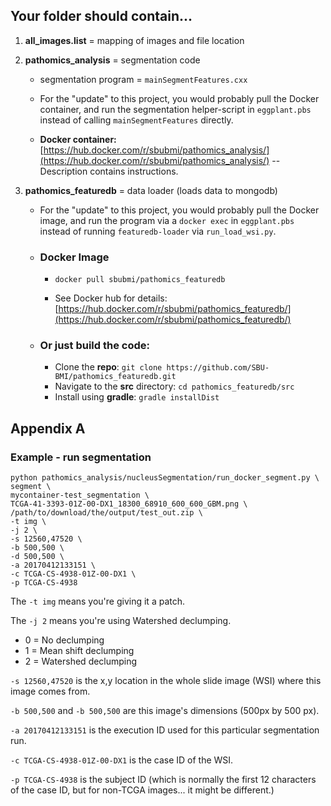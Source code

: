 ## Your folder should contain...

1. **all_images.list** = mapping of images and file location

1. **pathomics_analysis** = segmentation code
	* segmentation program = `mainSegmentFeatures.cxx`
	
	* For the "update" to this project, you would probably pull the Docker container, and run the segmentation helper-script in `eggplant.pbs` instead of calling `mainSegmentFeatures` directly.
	* **Docker container:** [https://hub.docker.com/r/sbubmi/pathomics_analysis/](https://hub.docker.com/r/sbubmi/pathomics_analysis/) -- Description contains instructions.


3. **pathomics_featuredb** = data loader (loads data to mongodb)
	* For the "update" to this project, you would probably pull the Docker image, and run the program via a `docker exec` in `eggplant.pbs` instead of running `featuredb-loader` via `run_load_wsi.py`.

	<!-- pathomics_featuredb/src/build/install/featuredb-loader/bin/featuredb-loader -->
	
	* ### Docker Image
		* `docker pull sbubmi/pathomics_featuredb`
	
		* See Docker hub for details: [https://hub.docker.com/r/sbubmi/pathomics_featuredb/](https://hub.docker.com/r/sbubmi/pathomics_featuredb/)
	* ### Or just build the code:
		* Clone the **repo**: `git clone https://github.com/SBU-BMI/pathomics_featuredb.git`
		* Navigate to the **src** directory: `cd pathomics_featuredb/src`
		* Install using **gradle**: `gradle installDist`


## Appendix A
### Example - run segmentation

```
python pathomics_analysis/nucleusSegmentation/run_docker_segment.py \
segment \
mycontainer-test_segmentation \
TCGA-41-3393-01Z-00-DX1_18300_68910_600_600_GBM.png \
/path/to/download/the/output/test_out.zip \
-t img \
-j 2 \
-s 12560,47520 \
-b 500,500 \
-d 500,500 \
-a 20170412133151 \
-c TCGA-CS-4938-01Z-00-DX1 \
-p TCGA-CS-4938
```

The `-t img` means you're giving it a patch.

The `-j 2` means you're using Watershed declumping.

* 0 = No declumping
* 1 = Mean shift declumping
* 2 = Watershed declumping

`-s 12560,47520` is the x,y location in the whole slide image (WSI) where this image comes from.

`-b 500,500` and `-b 500,500` are this image's dimensions (500px by 500 px). 

`-a 20170412133151` is the execution ID used for this particular segmentation run.

`-c TCGA-CS-4938-01Z-00-DX1` is the case ID of the WSI.

`-p TCGA-CS-4938` is the subject ID (which is normally the first 12 characters of the case ID, but for non-TCGA images... it might be different.)

<!--
### Pulling & Starting The Image
`docker pull sbubmi/test_segmentation`
`docker run --name $USER-test_segmentation -it -d sbubmi/test_segmentation /bin/bash`		
-->

